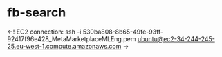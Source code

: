 # fb-search

<-! 
EC2 connection:
ssh -i 530ba808-8b65-49fe-93ff-92417f96e428_MetaMarketplaceMLEng.pem ubuntu@ec2-34-244-245-25.eu-west-1.compute.amazonaws.com
-> 
